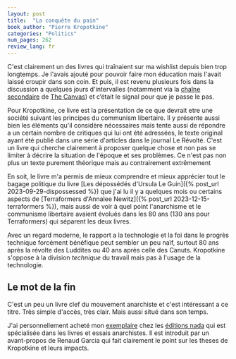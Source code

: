 ```yaml
---
layout: post
title:  "La conquête du pain"
book_author: "Pierre Kropotkine"
categories: "Politics"
num_pages: 262
review_lang: fr
---
```


C'est clairement un des livres qui traînaient sur ma wishlist depuis bien trop longtemps. Je l'avais ajouté pour pouvoir faire mon éducation mais l'avait laissé croupir dans son coin. Et puis, il est revenu plusieurs fois dans la discussion a quelques jours d'intervalles (notamment via la [chaîne secondaire](https://www.youtube.com/watch?v=713aFrcI5B8) de [The Canvas](https://www.youtube.com/@TheCanvasArtHistory)) et c’était le signal pour que je passe le pas.

Pour Kropotkine, ce livre est la présentation de ce que devrait etre une société suivant les principes du communism libertaire. Il y présente aussi bien les éléments qu'il considère nécessaires mais tente aussi de répondre a un certain nombre de critiques qui lui ont été adressées, le texte original ayant été publié dans une série d'articles dans le journal Le Révolté. C'est un livre qui cherche clairement à proposer quelque chose et non pas se limiter à décrire la situation de l'époque et ses problèmes. Ce n'est pas non plus un texte purement théorique mais au contrairement extrêmement  

En soit, le livre m'a permis de mieux comprendre et mieux apprécier tout le bagage politique du livre [Les dépossédés d'Ursula Le Guin]({% post_url 2023-09-29-dispossessed %}) que j'ai lu il y a quelques mois ou certains aspects de [Terraformers d'Annalee Newitz]({% post_url 2023-12-15-terraformers %}), mais aussi de voir à quel point l'anarchisme et le communisme libertaire avaient évolués dans les 80 ans (130 ans pour Terraformers) qui séparent les deux livres.

Avec un regard moderne, le rapport a la technologie et la foi dans le progrès technique forcément bénéfique peut sembler un peu naïf, surtout 80 ans après la révolte des Luddites ou 40 ans après celle des Canuts. Kropotkine s'oppose à la division *technique* du travail mais pas à l'usage de la technologie.

## Le mot de la fin

C'est un peu un livre clef du mouvement anarchiste et c'est intéressant a ce titre. Très simple d'accès, très clair. Mais aussi situé dans son temps.

J'ai personnellement acheté mon [exemplaire](https://www.nada-editions.fr/produit/la-conquete-du-pain/) chez les [éditions nada](https://www.nada-editions.fr) qui est spécialisée dans les livres et essais anarchistes. Il est introduit par un avant-propos de Renaud Garcia qui fait clairement le point sur les theses de Kropotkine et leurs impacts.